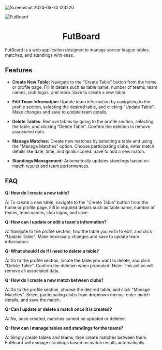 ![Screenshot 2024-08-14 123220](https://github.com/user-attachments/assets/7f2789f6-c5fd-40fa-a84d-3faa32fb2f2b)


![FutBoard](https://example.com/path-to-your-image.png)

<h1 align="center">FutBoard</h1>

FutBoard is a web application designed to manage soccer league tables, matches, and standings with ease.

## Features

- **Create New Table:** Navigate to the "Create Table" button from the home or profile page. Fill in details such as table name, number of teams, team names, club logos, and more. Save to create a new table.

- **Edit Team Information:** Update team information by navigating to the profile section, selecting the desired table, and clicking "Update Table". Make changes and save to update team details.

- **Delete Tables:** Remove tables by going to the profile section, selecting the table, and clicking "Delete Table". Confirm the deletion to remove associated data.

- **Manage Matches:** Create new matches by selecting a table and using the "Manage Matches" option. Choose participating clubs, enter match details like date, time, and goals scored. Save to add a new match.

- **Standings Management:** Automatically updates standings based on match results and team performances.

## FAQ

**Q: How do I create a new table?**

A: To create a new table, navigate to the "Create Table" button from the home or profile page. Fill in required details such as table name, number of teams, team names, club logos, and save.

**Q: How can I update or edit a team's information?**

A: Navigate to the profile section, find the table you wish to edit, and click "Update Table". Make necessary changes and save to update team information.

**Q: What should I do if I need to delete a table?**

A: Go to the profile section, locate the table you want to delete, and click "Delete Table". Confirm the deletion when prompted. Note: This action will remove all associated data.

**Q: How do I create a new match between clubs?**

A: Go to the profile section, choose the desired table, and click "Manage Matches". Select participating clubs from dropdown menus, enter match details, and save the match.

**Q: Can I update or delete a match once it is created?**

A: No, once created, matches cannot be updated or deleted.

**Q: How can I manage tables and standings for the teams?**

A: Simply create tables and teams, then create matches between them. FutBoard will manage standings based on match results automatically.

